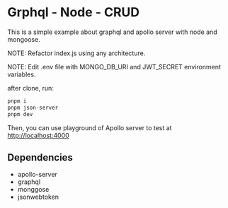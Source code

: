 # Grphql - Node - CRUD

This is a simple example about graphql and apollo server with node and mongoose.

NOTE: Refactor index.js using any architecture.

NOTE: Edit .env file with MONGO_DB_URI and JWT_SECRET environment variables.

after clone, run:

```sh
pnpm i
pnpm json-server
pnpm dev
```

Then, you can use playground of Apollo server to test at [http://localhost:4000](http://localhost:4000)

## Dependencies

- apollo-server
- graphql
- monggose
- jsonwebtoken
